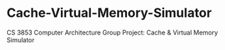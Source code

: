 # Cache-Virtual-Memory-Simulator
CS 3853 Computer Architecture Group Project: Cache &amp; Virtual Memory Simulator

